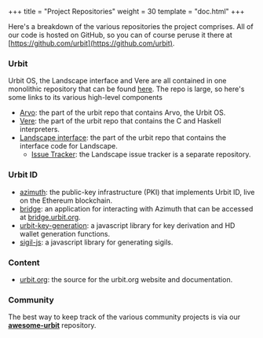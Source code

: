 +++
title = "Project Repositories"
weight = 30
template = "doc.html"
+++

Here's a breakdown of the various repositories the project comprises. All of
our code is hosted on GitHub, so you can of course peruse it there at
[https://github.com/urbit](https://github.com/urbit).

### Urbit

Urbit OS, the Landscape interface and Vere are all contained in one monolithic
repository that can be found [here](https://github.com/urbit/urbit). The repo is
large, so here's some links to its various high-level components

- [Arvo](https://github.com/urbit/urbit/tree/master/pkg/arvo): the part of the
  urbit repo that contains Arvo, the Urbit OS.
- [Vere](https://github.com/urbit/urbit/tree/master/pkg/urbit): the part of the
  urbit repo that contains the C and Haskell interpreters.
- [Landscape
  interface](https://github.com/urbit/urbit/tree/master/pkg/interface): the part
  of the urbit repo that contains the interface code for Landscape.
  - [Issue Tracker](https://github.com/urbit/landscape/issues): the Landscape issue
    tracker is a separate repository.

### Urbit ID

- [azimuth](https://github.com/urbit/azimuth): the public-key infrastructure
  (PKI) that implements Urbit ID, live on the Ethereum blockchain.
- [bridge](https://github.com/urbit/bridge): an application for interacting with
  Azimuth that can be accessed at [bridge.urbit.org](https://bridge.urbit.org).
- [urbit-key-generation](https://github.com/urbit/urbit-key-generation): a javascript library for key derivation and HD
  wallet generation functions.
- [sigil-js](https://github.com/urbit/sigil-js): a javascript library for
  generating sigils.

### Content

- [urbit.org](https://github.com/urbit/urbit.org): the source for the urbit.org
  website and documentation.


### Community

The best way to keep track of the various community projects is via our
[**awesome-urbit**](https://github.com/urbit/awesome-urbit) repository.
